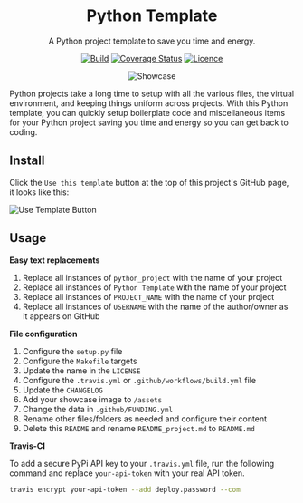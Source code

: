 <div align="center">

# Python Template

A Python project template to save you time and energy.

[![Build](https://github.com/Justintime50/python-template/workflows/build/badge.svg)](https://github.com/Justintime50/python-template/actions)
[![Coverage Status](https://coveralls.io/repos/github/Justintime50/python-template/badge.svg?branch=main)](https://coveralls.io/github/Justintime50/python-template?branch=main)
[![Licence](https://img.shields.io/github/license/justintime50/python-template)](LICENSE)

<img src="assets/showcase.png" alt="Showcase">

</div>

Python projects take a long time to setup with all the various files, the virtual environment, and keeping things uniform across projects. With this Python template, you can quickly setup boilerplate code and miscellaneous items for your Python project saving you time and energy so you can get back to coding. 

## Install

Click the `Use this template` button at the top of this project's GitHub page, it looks like this:

<img src="assets/use_template_button.png" alt="Use Template Button">

## Usage

**Easy text replacements**

1. Replace all instances of `python_project` with the name of your project
1. Replace all instances of `Python Template` with the name of your project
1. Replace all instances of `PROJECT_NAME` with the name of your project
1. Replace all instances of `USERNAME` with the name of the author/owner as it appears on GitHub

**File configuration**

1. Configure the `setup.py` file
1. Configure the `Makefile` targets
1. Update the name in the `LICENSE`
1. Configure the `.travis.yml` or `.github/workflows/build.yml` file
1. Update the `CHANGELOG`
1. Add your showcase image to `/assets`
1. Change the data in `.github/FUNDING.yml`
1. Rename other files/folders as needed and configure their content
1. Delete this `README` and rename `README_project.md` to `README.md`

**Travis-CI**

To add a secure PyPi API key to your `.travis.yml` file, run the following command and replace `your-api-token` with your real API token.

```bash
travis encrypt your-api-token --add deploy.password --com
```
